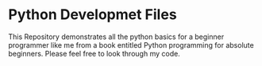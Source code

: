 # Python Developmet Files

This Repository demonstrates all the python basics for a beginner programmer like me 
from a book entitled Python programming for absolute beginners. Please feel free to look through my code.
